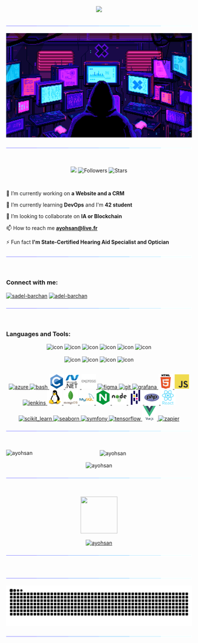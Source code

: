 <!--- A N I M A T E D   T E X T --->

<h1 align="center">  
  <a href="https://git.io/typing-svg">
    <img src="https://readme-typing-svg.herokuapp.com?font=Poppins&size=40&pause=1000&color=5D3FD3&center=true&vCenter=true&width=435&height=50&lines=Hey+!;I'm+@ayohsan+!"/>
  </a>
</h1>

<!--- P R O F I L E   B A N N E R --->

![](/Assets/horizontal-divider-gradient.gif)

<div align="center">
  <img src="Assets/wallpaper.gif" alt="Wallpaper" width="835">
</div>

![](/Assets/horizontal-divider-gradient.gif)

<br>

<!--- P R O F I L E   V I E W S   C O U N T E R S --->

<div align="center">

![](https://komarev.com/ghpvc/?username=ayohsan) 
![Followers](https://img.shields.io/github/followers/ayohsan?label=Followers) 
![Stars](https://img.shields.io/github/stars/ayohsan?label=Stars)

</div>

<br>

<!--- A B O U T   M E --->

<div align=left> 
  
🔭 I’m currently working on **a Website and a CRM**

🌱 I’m currently learning **DevOps** and I'm **42 student**

👯 I’m looking to collaborate on **IA or Blockchain**

📫 How to reach me **ayohsan@live.fr**

⚡ Fun fact **I'm State-Certified Hearing Aid Specialist and Optician**

</div>

![](/Assets/horizontal-divider-gradient.gif)

<br>

<!--- S O C I A L   M E D I A   B A D G E S --->

<h3 align="left">Connect with me:</h3>
<p align="left">
<a href="https://linkedin.com/in/adel-barchan" target="blank"><img align="center" src="https://raw.githubusercontent.com/rahuldkjain/github-profile-readme-generator/master/src/images/icons/Social/linked-in-alt.svg" alt="sadel-barchan" height="30" width="40" /></a>
<a href="https://stackoverflow.com/users/29989916/trafnosleep" target="blank"><img align="center" src="https://raw.githubusercontent.com/rahuldkjain/github-profile-readme-generator/master/src/images/icons/Social/stack-overflow.svg" alt="adel-barchan" height="30" width="40" /></a>
</p>

![](/Assets/horizontal-divider-gradient.gif)

<br>

<!--- L A N G U A G E - F R A M E W O R K S -  T O O L S --->

<h3 align="left">Languages and Tools:</h3>

<div align="center">
  <img src="https://techstack-generator.vercel.app/java-icon.svg" alt="icon" width="50" height="50" />
  <img src="https://techstack-generator.vercel.app/python-icon.svg" alt="icon" width="50" height="50" />
  <img src="https://techstack-generator.vercel.app/ts-icon.svg" alt="icon" width="50" height="50" />
  <img src="https://techstack-generator.vercel.app/js-icon.svg" alt="icon"width="50" height="50" />
  <img src="https://techstack-generator.vercel.app/react-icon.svg" alt="icon" width="50" height="50" />
 <img src="https://techstack-generator.vercel.app/mysql-icon.svg" alt="icon" width="50" height="50" />
</div>

<br>

<div align="center">
  <img src="https://techstack-generator.vercel.app/docker-icon.svg" alt="icon" width="50" height="50" />
  <img src="https://techstack-generator.vercel.app/aws-icon.svg" alt="icon" width="50" height="50" />
  <img src="https://techstack-generator.vercel.app/github-icon.svg" alt="icon" width="50" height="50" />
  <img src="https://techstack-generator.vercel.app/kubernetes-icon.svg" alt="icon" width="50" height="50" />

<br>

<br>

<p align="left"> 

<a href="https://azure.microsoft.com/en-in/" target="_blank" rel="noreferrer"> <img src="https://www.vectorlogo.zone/logos/microsoft_azure/microsoft_azure-icon.svg" alt="azure" width="40" height="40"/> </a> 
<a href="https://www.gnu.org/software/bash/" target="_blank" rel="noreferrer"> <img src="https://www.vectorlogo.zone/logos/gnu_bash/gnu_bash-icon.svg" alt="bash" width="40" height="40"/> </a> 
<a href="https://www.cprogramming.com/" target="_blank" rel="noreferrer"> <img src="https://raw.githubusercontent.com/devicons/devicon/master/icons/c/c-original.svg" alt="c" width="40" height="40"/> </a> 
<a href="https://dotnet.microsoft.com/" target="_blank" rel="noreferrer"> <img src="https://raw.githubusercontent.com/devicons/devicon/master/icons/dot-net/dot-net-original-wordmark.svg" alt="dotnet" width="40" height="40"/> </a> 
<a href="https://expressjs.com" target="_blank" rel="noreferrer"> <img src="https://raw.githubusercontent.com/devicons/devicon/master/icons/express/express-original-wordmark.svg" alt="express" width="40" height="40"/> </a> 
<a href="https://www.figma.com/" target="_blank" rel="noreferrer"> <img src="https://www.vectorlogo.zone/logos/figma/figma-icon.svg" alt="figma" width="40" height="40"/> </a> 
<a href="https://git-scm.com/" target="_blank" rel="noreferrer"> <img src="https://www.vectorlogo.zone/logos/git-scm/git-scm-icon.svg" alt="git" width="40" height="40"/> </a> 
<a href="https://grafana.com" target="_blank" rel="noreferrer"> <img src="https://www.vectorlogo.zone/logos/grafana/grafana-icon.svg" alt="grafana" width="40" height="40"/> </a> 
<a href="https://www.w3.org/html/" target="_blank" rel="noreferrer"> <img src="https://raw.githubusercontent.com/devicons/devicon/master/icons/html5/html5-original-wordmark.svg" alt="html5" width="40" height="40"/> </a> 
<a href="https://developer.mozilla.org/en-US/docs/Web/JavaScript" target="_blank" rel="noreferrer"> <img src="https://raw.githubusercontent.com/devicons/devicon/master/icons/javascript/javascript-original.svg" alt="javascript" width="40" height="40"/> </a> 
<a href="https://www.jenkins.io" target="_blank" rel="noreferrer"> <img src="https://www.vectorlogo.zone/logos/jenkins/jenkins-icon.svg" alt="jenkins" width="40" height="40"/> </a> 
<a href="https://www.linux.org/" target="_blank" rel="noreferrer"> <img src="https://raw.githubusercontent.com/devicons/devicon/master/icons/linux/linux-original.svg" alt="linux" width="40" height="40"/> </a> 
<a href="https://www.mongodb.com/" target="_blank" rel="noreferrer"> <img src="https://raw.githubusercontent.com/devicons/devicon/master/icons/mongodb/mongodb-original-wordmark.svg" alt="mongodb" width="40" height="40"/> </a> 
<a href="https://www.mysql.com/" target="_blank" rel="noreferrer"> <img src="https://raw.githubusercontent.com/devicons/devicon/master/icons/mysql/mysql-original-wordmark.svg" alt="mysql" width="40" height="40"/> </a> 
<a href="https://www.nginx.com" target="_blank" rel="noreferrer"> <img src="https://raw.githubusercontent.com/devicons/devicon/master/icons/nginx/nginx-original.svg" alt="nginx" width="40" height="40"/> </a>
<a href="https://nodejs.org" target="_blank" rel="noreferrer"> <img src="https://raw.githubusercontent.com/devicons/devicon/master/icons/nodejs/nodejs-original-wordmark.svg" alt="nodejs" width="40" height="40"/> </a> 
<a href="https://pandas.pydata.org/" target="_blank" rel="noreferrer"> <img src="https://raw.githubusercontent.com/devicons/devicon/2ae2a900d2f041da66e950e4d48052658d850630/icons/pandas/pandas-original.svg" alt="pandas" width="40" height="40"/> </a> 
<a href="https://www.php.net" target="_blank" rel="noreferrer"> <img src="https://raw.githubusercontent.com/devicons/devicon/master/icons/php/php-original.svg" alt="php" width="40" height="40"/> </a> 
<a href="https://reactjs.org/" target="_blank" rel="noreferrer"> <img src="https://raw.githubusercontent.com/devicons/devicon/master/icons/react/react-original-wordmark.svg" alt="react" width="40" height="40"/> </a> 
<a href="https://scikit-learn.org/" target="_blank" rel="noreferrer"> <img src="https://upload.wikimedia.org/wikipedia/commons/0/05/Scikit_learn_logo_small.svg" alt="scikit_learn" width="40" height="40"/> </a> 
<a href="https://seaborn.pydata.org/" target="_blank" rel="noreferrer"> <img src="https://seaborn.pydata.org/_images/logo-mark-lightbg.svg" alt="seaborn" width="40" height="40"/> </a> 
<a href="https://symfony.com" target="_blank" rel="noreferrer"> <img src="https://symfony.com/logos/symfony_black_03.svg" alt="symfony" width="40" height="40"/> </a> 
<a href="https://www.tensorflow.org" target="_blank" rel="noreferrer"> <img src="https://www.vectorlogo.zone/logos/tensorflow/tensorflow-icon.svg" alt="tensorflow" width="40" height="40"/> </a> 
<a href="https://vuejs.org/" target="_blank" rel="noreferrer"> <img src="https://raw.githubusercontent.com/devicons/devicon/master/icons/vuejs/vuejs-original-wordmark.svg" alt="vuejs" width="40" height="40"/> </a> 
<a href="https://zapier.com" target="_blank" rel="noreferrer"> <img src="https://www.vectorlogo.zone/logos/zapier/zapier-icon.svg" alt="zapier" width="40" height="40"/> </a> </p>

![](/Assets/horizontal-divider-gradient.gif)

<br>

<!--- G I T H U B   P R O F I L E   S T A T S --->

<p><img align="left" src="https://github-readme-stats.vercel.app/api/top-langs?username=ayohsan&show_icons=true&locale=en&layout=compact&theme=midnight-purple" alt="ayohsan" /></p>

<p>&nbsp;<img align="center" src="https://github-readme-stats.vercel.app/api?username=ayohsan&show_icons=true&locale=en&theme=midnight-purple" alt="ayohsan" /></p>

<p><img align="center" src="https://github-readme-streak-stats.herokuapp.com/?user=ayohsan&" alt="ayohsan" /></p>

![](/Assets/horizontal-divider-gradient.gif)

<br>

<!--- G I T H U B   T R O P H Y --->

<p align="center">
<img src="https://media.tenor.com/0ENB5HuTH0gAAAAi/trophy-beker.gif"  width="100px" height="100px"></p>

<p align="center"> <a href="https://github.com/ayohsan/github-profile-trophy"><img src="https://github-profile-trophy.vercel.app/?username=ayohsan&theme=darkhub&no-frame=true" alt="ayohsan" /></a> </p>

![](/Assets/horizontal-divider-gradient.gif)

<br>


<!--- S N A K E   E A T I N G   M Y   C O N T R I B U T I O N --->

![](/Assets/horizontal-divider-gradient.gif)

<picture>
  <source media="(prefers-color-scheme: dark)" srcset="https://raw.githubusercontent.com/ayohsan/ayohsan/output/github-snake-dark.svg" />
  <source media="(prefers-color-scheme: light)" srcset="https://raw.githubusercontent.com/ayohsan/ayohsan/output/github-snake.svg" />
  <img alt="github-snake" src="https://raw.githubusercontent.com/ayohsan/ayohsan/output/github-snake.svg" />
</picture>

![](/Assets/horizontal-divider-gradient.gif)
